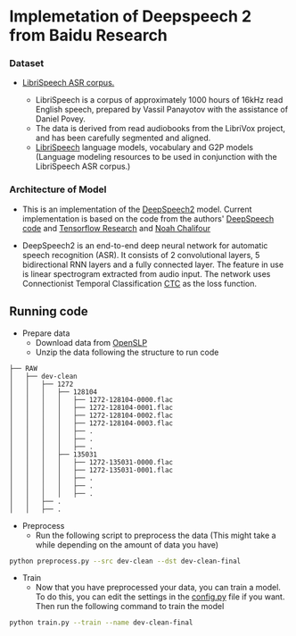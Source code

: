 # Implemetation of Deepspeech 2 from Baidu Research

### Dataset

- [LibriSpeech ASR corpus.](http://www.openslr.org/12/)

    - LibriSpeech is a corpus of approximately 1000 hours of 16kHz read English speech, prepared by Vassil Panayotov with the assistance of Daniel Povey. 
    - The data is derived from read audiobooks from the LibriVox project, and has been carefully segmented and aligned.
    - [LibriSpeech](http://www.openslr.org/11/) language models, vocabulary and G2P models (Language modeling resources to be used in conjunction with the  LibriSpeech ASR corpus.)
### Architecture of Model

- This is an implementation of the [DeepSpeech2](https://arxiv.org/pdf/1512.02595.pdf) model. Current implementation is based on the code from the authors' [DeepSpeech code](https://github.com/PaddlePaddle/DeepSpeech) and [Tensorflow Research](https://github.com/tensorflow/models/tree/master/research/deep_speech) and [Noah Chalifour](https://github.com/noahchalifour/baidu-deepspeech2)

- DeepSpeech2 is an end-to-end deep neural network for automatic speech recognition (ASR). It consists of 2 convolutional layers, 5 bidirectional RNN layers and a fully connected layer. The feature in use is linear spectrogram extracted from audio input. The network uses Connectionist Temporal Classification [CTC](https://www.cs.toronto.edu/~graves/icml_2006.pdf) as the loss function.

## Running code

- Prepare data
    - Download data from [OpenSLP](http://www.openslr.org/12/)
    - Unzip the data following the structure to run code
```
├── RAW
│   ├── dev-clean
│   │   ├── 1272
│   │   │   ├── 128104
│   │   │   │   ├── 1272-128104-0000.flac
│   │   │   │   ├── 1272-128104-0001.flac
│   │   │   │   ├── 1272-128104-0002.flac
│   │   │   │   ├── 1272-128104-0003.flac
│   │   │   │   ├── .
│   │   │   │   ├── .
│   │   │   │   ├── .
│   │   │   ├── 135031
│   │   │   │   ├── 1272-135031-0000.flac
│   │   │   │   ├── 1272-135031-0001.flac
│   │   │   │   ├── .
│   │   │   │   ├── .
│   │   │   │   ├── .
│   │   ├── .
│   │   ├── .
```


- Preprocess
    - Run the following script to preprocess the data (This might take a while depending on the amount of data you have)

```bash
python preprocess.py --src dev-clean --dst dev-clean-final
```

- Train
    - Now that you have preprocessed your data, you can train a model. To do this, you can edit the settings in the [config.py](./src/config.py) file if you want. Then run the following command to train the model

```bash
python train.py --train --name dev-clean-final
```